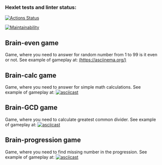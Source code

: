 ### Hexlet tests and linter status:

[![Actions Status](https://github.com/Derie1/python-project-lvl1/workflows/hexlet-check/badge.svg)](https://github.com/Derie1/python-project-lvl1/actions)

[![Maintainability](https://api.codeclimate.com/v1/badges/a99a88d28ad37a79dbf6/maintainability)](https://codeclimate.com/github/codeclimate/codeclimate/maintainability)

## Brain-even game

Game, where you need to answer for random number from 1 to 99 is it even or not.
See example of gameplay at: [(https://asciinema.org/)](https://asciinema.org/connect/679c64d-2be6-45de-b391-e038f01bed9b)

## Brain-calc game

Game, where you need to answer for simple math calculations.
See example of gameplay at: [![asciicast](https://asciinema.org/a/J89pqZUXhMnkMh40fWkSG8NSP.svg)](https://asciinema.org/a/J89pqZUXhMnkMh40fWkSG8NSP)

## Brain-GCD game

Game, where you need to calculate greatest common divider.
See example of gameplay at: [![asciicast](https://asciinema.org/a/A28eRqTQLPqgwCUIrNIhMUtfd.svg)](https://asciinema.org/a/A28eRqTQLPqgwCUIrNIhMUtfd)

## Brain-progression game

Game, where you need to find missing number in the progression.
See example of gameplay at: [![asciicast](https://asciinema.org/a/MBtwqfw3OmvM32OcuPSwQfrUW.svg)](https://asciinema.org/a/MBtwqfw3OmvM32OcuPSwQfrUW)
